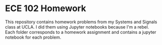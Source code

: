 # ECE 102 Homework

This repository contains homework problems from my Systems and Signals class at UCLA. I did them using Jupyter notebooks because I'm a rebel. Each folder corresponds to a homework assignment and contains a jupyter notebook for each problem.  
